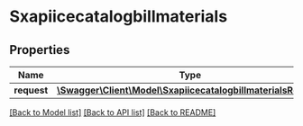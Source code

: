 # Sxapiicecatalogbillmaterials

## Properties
Name | Type | Description | Notes
------------ | ------------- | ------------- | -------------
**request** | [**\Swagger\Client\Model\SxapiicecatalogbillmaterialsRequest**](SxapiicecatalogbillmaterialsRequest.md) |  | [optional] 

[[Back to Model list]](../README.md#documentation-for-models) [[Back to API list]](../README.md#documentation-for-api-endpoints) [[Back to README]](../README.md)


